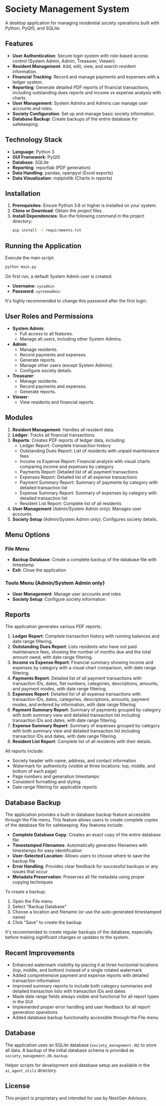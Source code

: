 # Society Management System

A desktop application for managing residential society operations built with Python, PyQt5, and SQLite.

## Features

- **User Authentication**: Secure login system with role-based access control (System Admin, Admin, Treasurer, Viewer).
- **Resident Management**: Add, edit, view, and search resident information.
- **Financial Tracking**: Record and manage payments and expenses with a ledger system.
- **Reporting**: Generate detailed PDF reports of financial transactions, including outstanding dues reports and income vs expense analysis with charts.
- **User Management**: System Admins and Admins can manage user accounts and roles.
- **Society Configuration**: Set up and manage basic society information.
- **Database Backup**: Create backups of the entire database for safekeeping.

## Technology Stack

- **Language**: Python 3
- **GUI Framework**: PyQt5
- **Database**: SQLite
- **Reporting**: reportlab (PDF generation)
- **Data Handling**: pandas, openpyxl (Excel exports)
- **Data Visualization**: matplotlib (Charts in reports)

## Installation

1. **Prerequisites**: Ensure Python 3.6 or higher is installed on your system.
2. **Clone or Download**: Obtain the project files.
3. **Install Dependencies**: Run the following command in the project directory:
   ```bash
   pip install -r requirements.txt
   ```

## Running the Application

Execute the main script:
```bash
python main.py
```

On first run, a default System Admin user is created:
- **Username**: `sysadmin`
- **Password**: `systemadmin`

It's highly recommended to change this password after the first login.

## User Roles and Permissions

- **System Admin**:
  - Full access to all features.
  - Manage all users, including other System Admins.
- **Admin**:
  - Manage residents.
  - Record payments and expenses.
  - Generate reports.
  - Manage other users (except System Admins).
  - Configure society details.
- **Treasurer**:
  - Manage residents.
  - Record payments and expenses.
  - Generate reports.
- **Viewer**:
  - View residents and financial reports.

## Modules

1. **Resident Management**: Handles all resident data.
2. **Ledger**: Tracks all financial transactions.
3. **Reports**: Creates PDF reports of ledger data, including:
   - Ledger Report: Complete transaction history
   - Outstanding Dues Report: List of residents with unpaid maintenance fees
   - Income vs Expense Report: Financial analysis with visual charts comparing income and expenses by category
   - Payments Report: Detailed list of all payment transactions
   - Expenses Report: Detailed list of all expense transactions
   - Payment Summary Report: Summary of payments by category with detailed transaction list
   - Expense Summary Report: Summary of expenses by category with detailed transaction list
   - Resident List Report: Complete list of all residents
4. **User Management** (Admin/System Admin only): Manages user accounts.
5. **Society Setup** (Admin/System Admin only): Configures society details.

## Menu Options

### File Menu
- **Backup Database**: Create a complete backup of the database file with timestamp
- **Exit**: Close the application

### Tools Menu (Admin/System Admin only)
- **User Management**: Manage user accounts and roles
- **Society Setup**: Configure society information

## Reports

The application generates various PDF reports:

1. **Ledger Report**: Complete transaction history with running balances and date range filtering.
2. **Outstanding Dues Report**: Lists residents who have not paid maintenance fees, showing the number of months due and the total amount owed, with date range filtering.
3. **Income vs Expense Report**: Financial summary showing income and expenses by category with a visual chart comparison, with date range filtering.
4. **Payments Report**: Detailed list of all payment transactions with transaction IDs, dates, flat numbers, categories, descriptions, amounts, and payment modes, with date range filtering.
5. **Expenses Report**: Detailed list of all expense transactions with transaction IDs, dates, categories, descriptions, amounts, payment modes, and entered by information, with date range filtering.
6. **Payment Summary Report**: Summary of payments grouped by category with both summary view and detailed transaction list including transaction IDs and dates, with date range filtering.
7. **Expense Summary Report**: Summary of expenses grouped by category with both summary view and detailed transaction list including transaction IDs and dates, with date range filtering.
8. **Resident List Report**: Complete list of all residents with their details.

All reports include:
- Society header with name, address, and contact information
- Watermark for authenticity (visible at three locations: top, middle, and bottom of each page)
- Page numbers and generation timestamps
- Consistent formatting and styling
- Date range filtering for applicable reports

## Database Backup

The application provides a built-in database backup feature accessible through the File menu. This feature allows users to create complete copies of the database file for safekeeping. Key features include:

- **Complete Database Copy**: Creates an exact copy of the entire database file
- **Timestamped Filenames**: Automatically generates filenames with timestamps for easy identification
- **User-Selected Location**: Allows users to choose where to save the backup file
- **Error Handling**: Provides clear feedback for successful backups or any issues that occur
- **Metadata Preservation**: Preserves all file metadata using proper copying techniques

To create a backup:
1. Open the File menu
2. Select "Backup Database"
3. Choose a location and filename (or use the auto-generated timestamped name)
4. Click "Save" to create the backup

It's recommended to create regular backups of the database, especially before making significant changes or updates to the system.

## Recent Improvements

- Enhanced watermark visibility by placing it at three horizontal locations (top, middle, and bottom) instead of a single rotated watermark
- Added comprehensive payment and expense reports with detailed transaction information
- Improved summary reports to include both category summaries and detailed transaction lists with transaction IDs and dates
- Made date range fields always visible and functional for all report types in the GUI
- Implemented proper error handling and user feedback for all report generation operations
- Added database backup functionality accessible through the File menu

## Database

The application uses an SQLite database (`society_management.db`) to store all data. A backup of the initial database schema is provided as `society_management.db.backup`.

Helper scripts for development and database setup are available in the `ai_agent_utils` directory.

## License

This project is proprietary and intended for use by NextGen Advisors.